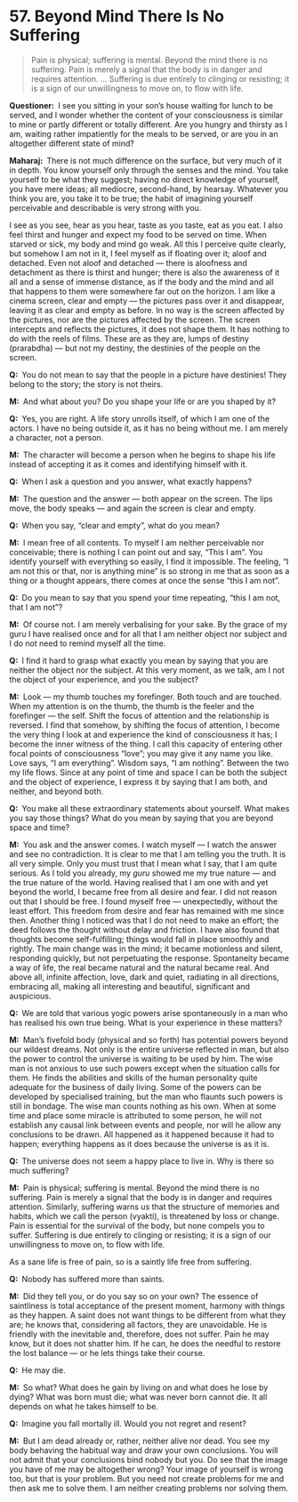 # 57. Beyond Mind There Is No Suffering

>Pain is physical; suffering is mental. Beyond the mind there is no suffering. 
Pain is merely a signal that the body is in danger and requires attention. … 
Suffering is due entirely to clinging or resisting; it is a sign of our 
unwillingness to move on, to flow with life.

**Questioner:**&ensp;I see you sitting in your son’s house waiting for lunch 
to be served, and I wonder whether the content of your consciousness is 
similar to mine or partly different or totally different. Are you hungry and 
thirsty as I am, waiting rather impatiently for the meals to be served, or are 
you in an altogether different state of mind?

**Maharaj:**&ensp;There is not much difference on the surface, but very much 
of it in depth. You know yourself only through the senses and the mind. You 
take yourself to be what they suggest; having no direct knowledge of yourself, 
you have mere ideas; all mediocre, second-hand, by hearsay. Whatever you think 
you are, you take it to be true; the habit of imagining yourself perceivable 
and describable is very strong with you. 

I see as you see, hear as you hear, taste as you taste, eat as you eat. I also 
feel thirst and hunger and expect my food to be served on time. When starved 
or sick, my body and mind go weak. All this I perceive quite clearly, but 
somehow I am not in it, I feel myself as if floating over it; aloof and 
detached. Even not aloof and detached — there is aloofness and detachment as 
there is thirst and hunger; there is also the awareness of it all and a sense 
of immense distance, as if the body and the mind and all that happens to them 
were somewhere far out on the horizon. I am like a cinema screen, clear and 
empty — the pictures pass over it and disappear, leaving it as clear and empty 
as before. In no way is the screen affected by the pictures, nor are the 
pictures affected by the screen. The screen intercepts and reflects the 
pictures, it does not shape them. It has nothing to do with the reels of 
films. These are as they are, lumps of destiny (<span 
data-tippy-content="Destiny, <em>sanchita karma</em> (karma of past lives) 
that has become the destiny in the present life.">prarabdha</span>) — but not 
my destiny, the destinies of the people on the screen.

**Q:**&ensp;You do not mean to say that the people in a picture have 
destinies! They belong to the story; the story is not theirs.

**M:**&ensp;And what about you? Do you shape your life or are you shaped by it?

**Q:**&ensp;Yes, you are right. A life story unrolls itself, of which I am one 
of the actors. I have no being outside it, as it has no being without me. I am 
merely a character, not a person.

**M:**&ensp;The character will become a person when he begins to shape his 
life instead of accepting it as it comes and identifying himself with it.

**Q:**&ensp;When I ask a question and you answer, what exactly happens?

**M:**&ensp;The question and the answer — both appear on the screen. The lips 
move, the body speaks — and again the screen is clear and empty.

**Q:**&ensp;When you say, “clear and empty”, what do you mean?

**M:**&ensp;I mean free of all contents. To myself I am neither perceivable nor conceivable; there is nothing I can point out and say, “This I am”. You identify yourself with everything so easily, I find it impossible. The feeling, “I am not this or that, nor is anything mine” is so strong in me that as soon as a thing or a thought appears, there comes at once the sense “this I am not”.

**Q:**&ensp;Do you mean to say that you spend your time repeating, “this I am 
not, that I am not”?

**M:**&ensp;Of course not. I am merely verbalising for your sake. By the grace 
of my <span data-tippy-content="Spiritual teacher, preceptor.">guru</span> I 
have realised once and for all that I am neither object nor subject and I do 
not need to remind myself all the time.

**Q:**&ensp;I find it hard to grasp what exactly you mean by saying that you 
are neither the object nor the subject. At this very moment, as we talk, am I 
not the object of your experience, and you the subject?

**M:**&ensp;Look — my thumb touches my forefinger. Both touch and are touched. 
When my attention is on the thumb, the thumb is the feeler and the forefinger 
— the self. Shift the focus of attention and the relationship is reversed. I 
find that somehow, by shifting the focus of attention, I become the very thing 
I look at and experience the kind of consciousness it has; I become the inner 
witness of the thing. I call this capacity of entering other focal points of 
consciousness “love”; you may give it any name you like. Love says, “I am 
everything”. Wisdom says, “I am nothing”. Between the two my life flows. Since 
at any point of time and space I can be both the subject and the object of 
experience, I express it by saying that I am both, and neither, and beyond 
both.

**Q:**&ensp;You make all these extraordinary statements about yourself. What 
makes you say those things? What do you mean by saying that you are beyond 
space and time?

**M:**&ensp;You ask and the answer comes. I watch myself — I watch the answer 
and see no contradiction. It is clear to me that I am telling you the truth. 
It is all very simple. Only you must trust that I mean what I say, that I am 
quite serious. As I told you already, my *guru* showed me my true nature — and 
the true nature of the world. Having realised that I am one with and yet 
beyond the world, I became free from all desire and fear. I did not reason out 
that I should be free. I found myself free — unexpectedly, without the least 
effort. This freedom from desire and fear has remained with me since then. 
Another thing I noticed was that I do not need to make an effort; the deed 
follows the thought without delay and friction. I have also found that 
thoughts become self-fulfilling; things would fall in place smoothly and 
rightly. The main change was in the mind; it became motionless and silent, 
responding quickly, but not perpetuating the response. Spontaneity became a 
way of life, the real became natural and the natural became real. And above 
all, infinite affection, love, dark and quiet, radiating in all directions, 
embracing all, making all interesting and beautiful, significant and 
auspicious.

**Q:**&ensp;We are told that various <span data-tippy-content="One who 
practices <em>yoga</em>.">yogi</span>c powers arise spontaneously in a man who 
has realised his own true being. What is your experience in these matters?

**M:**&ensp;Man’s fivefold body (physical and so forth) has potential powers 
beyond our wildest dreams. Not only is the entire universe reflected in man, 
but also the power to control the universe is waiting to be used by him. The 
wise man is not anxious to use such powers except when the situation calls for 
them. He finds the abilities and skills of the human personality quite 
adequate for the business of daily living. Some of the powers can be developed 
by specialised training, but the man who flaunts such powers is still in 
bondage. The wise man counts nothing as his own. When at some time and place 
some miracle is attributed to some person, he will not establish any causal 
link between events and people, nor will he allow any conclusions to be drawn. 
All happened as it happened because it had to happen; everything happens as it 
does because the universe is as it is.

**Q:**&ensp;The universe does not seem a happy place to live in. Why is there 
so much suffering?

**M:**&ensp;Pain is physical; suffering is mental. Beyond the mind there is no 
suffering. Pain is merely a signal that the body is in danger and requires 
attention. Similarly, suffering warns us that the structure of memories and 
habits, which we call the person (<span data-tippy-content="Person, the outer 
self.">vyakti</span>), is threatened by loss or change. Pain is essential for 
the survival of the body, but none compels you to suffer. Suffering is due 
entirely to clinging or resisting; it is a sign of our unwillingness to move 
on, to flow with life. 

As a sane life is free of pain, so is a saintly life free from suffering.

**Q:**&ensp;Nobody has suffered more than saints.

**M:**&ensp;Did they tell you, or do you say so on your own? The essence of 
saintliness is total acceptance of the present moment, harmony with things as 
they happen. A saint does not want things to be different from what they are; 
he knows that, considering all factors, they are unavoidable. He is friendly 
with the inevitable and, therefore, does not suffer. Pain he may know, but it 
does not shatter him. If he can, he does the needful to restore the lost 
balance — or he lets things take their course.

**Q:**&ensp;He may die.

**M:**&ensp;So what? What does he gain by living on and what does he lose by 
dying? What was born must die; what was never born cannot die. It all depends 
on what he takes himself to be.

**Q:**&ensp;Imagine you fall mortally ill. Would you not regret and resent?

**M:**&ensp;But I am dead already or, rather, neither alive nor dead. You see 
my body behaving the habitual way and draw your own conclusions. You will not 
admit that your conclusions bind nobody but you. Do see that the image you 
have of me may be altogether wrong? Your image of yourself is wrong too, but 
that is your problem. But you need not create problems for me and then ask me 
to solve them. I am neither creating problems nor solving them.


<script>
export default {
  props: ["slot-key"],
  mounted () {
    tippy("[data-tippy-content]", {allowHTML: true});
  }
}
</script>

